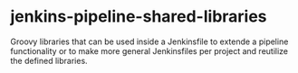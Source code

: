 # jenkins-pipeline-shared-libraries

Groovy libraries that can be used inside a Jenkinsfile to extende a pipeline functionality or to make more general Jenkinsfiles per project and reutilize the defined libraries.
